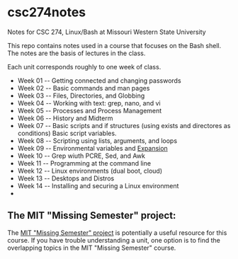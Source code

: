 # csc274notes
Notes for CSC 274, Linux/Bash at Missouri Western State University

This repo contains notes used in a course that focuses on the Bash shell.  The notes are the basis of lectures in the class.

Each unit corresponds roughly to one week of class.

- Week 01 -- Getting connected and changing passwords
- Week 02 -- Basic commands and man pages
- Week 03 -- Files, Directories, and Globbing
- Week 04 -- Working with text: grep, nano, and vi
- Week 05 -- Processes and Process Management
- Week 06 -- History and Midterm
- Week 07 -- Basic scripts and if structures (using exists and directores as conditions) Basic script variables.
- Week 08 -- Scripting using lists, arguments, and loops
- Week 09 -- Environmental variables and [Expansion](http://linuxcommand.org/lc3_lts0080.php)
- Week 10 -- Grep wiuth PCRE, Sed, and Awk
- Week 11 -- Programming at the command line
- Week 12 -- Linux environments (dual boot, cloud)
- Week 13 -- Desktops and Distros
- Week 14 -- Installing and securing a Linux environment
-  

## The MIT "Missing Semester" project:

The [MIT "Missing Semester" project](https://missing.csail.mit.edu/) is potentially a useful resource for this course.  If you have trouble understanding a unit, one option is to find the overlapping topics in the MIT "Missing Semester" course.